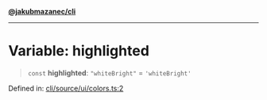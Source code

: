 [**@jakubmazanec/cli**](../../../README.md)

---

# Variable: highlighted

> `const` **highlighted**: `"whiteBright"` = `'whiteBright'`

Defined in:
[cli/source/ui/colors.ts:2](https://github.com/jakubmazanec/tools/blob/90a5050fae768000bb00b2044438762c3c8c0f98/packages/cli/source/ui/colors.ts#L2)

